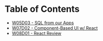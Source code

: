 # Table of Contents

* [W05D03 - SQL from our Apps](/w05d03)
* [W07D02 - Component-Based UI w/ React](/w07d02)
* [W08D01 - React Review](/w08d01)
